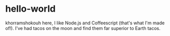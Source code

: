 # hello-world

khorramshokouh here, I like Node.js and Coffeescript (that's what I'm made of!).
I've had tacos on the moon and find them far superior to Earth tacos.
